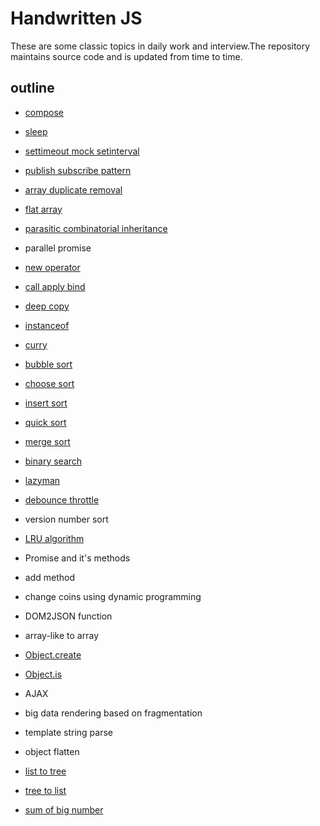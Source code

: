 # Handwritten JS

These are some classic topics in daily work and interview.The repository maintains source code and is updated from time to time.

## outline

- [compose](./src/compose.js)

- [sleep](./src/sleep.js)

- [settimeout mock setinterval](./src/settimeout-mock-setinterval.js)

- [publish subscribe pattern](./src/publish-subscribe.js)

- [array duplicate removal](./src/array-duplicate-removal.js)

- [flat array](./src/flat-array.js)

- [parasitic combinatorial inheritance](./src/parasitic-combinatorial-inheritance.js)

- parallel promise

- [new operator](./src/new-operator.js)

- [call apply bind](./src/call-apply-bind.js)

- [deep copy](./src/deep-copy.js)

- [instanceof](./src/instanceof.js)

- [curry](./src/curry.js)

- [bubble sort](./src/bubble-sort.js)

- [choose sort](./src/choose-sort.js)

- [insert sort](./src/insert-sort.js)

- [quick sort](./src/quick-sort.js)

- [merge sort](./src/merge-sort.js)

- [binary search](./src/binary-search.js)

- [lazyman](./src/lazyman.js)

- [debounce throttle](./src/debounce-throttle.js)

- version number sort

- [LRU algorithm](./src/LRU-algorithm.js)

- Promise and it's methods

- add method

- change coins using dynamic programming

- DOM2JSON function

- array-like to array

- [Object.create](./src/object-create.js)

- [Object.is](./src/object-is.js)

- AJAX

- big data rendering based on fragmentation

- template string parse

- object flatten

- [list to tree](./src/list-to-tree.js)

- [tree to list](./src/tree-to-list.js)

- [sum of big number](./src/big-number-sum.js)
